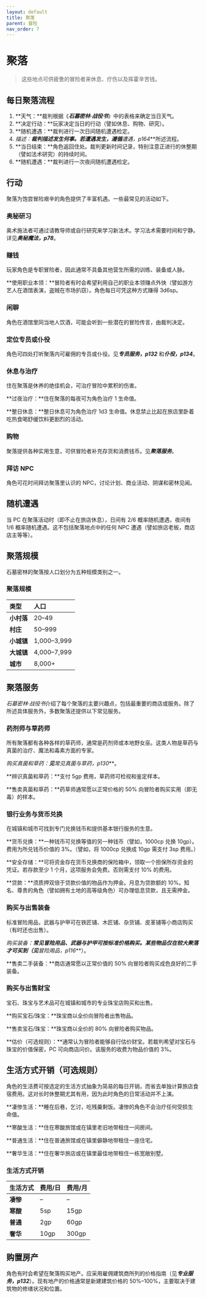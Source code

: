 ```yaml
---
layout: default
title: 聚落
parent: 冒险
nav_order: 7
---
```


# 聚落

> 这些地点可供疲惫的冒险者来休息、疗伤以及挥霍辛苦钱。

## 每日聚落流程

1. **天气：**裁判根据《***石墓密林·战役书***》中的表格来确定当日天气。
2. **决定行动：**玩家决定当日的行动（譬如休息、购物、研究）。
3. **随机遭遇：**裁判进行一次日间随机遭遇检定。
4. **描述：**裁判描述发生何事。若遭遇发生，遵循***遭遇，p164***所述流程。
5. **当日结束：**角色返回住处。裁判更新时间记录，特别注意正进行的休整期（譬如法术研究）的持续时间。
6. **随机遭遇：**裁判进行一次夜间随机遭遇检定。

## 行动

聚落为饱尝冒险艰辛的角色提供了丰富机遇。一些最常见的活动如下。

### 奥秘研习

奥术施法者可通过请教导师或自行研究来学习新法术。学习法术需要时间和宁静。详见***奥秘魔法，p78***。

### 赚钱

玩家角色是专职冒险者，因此通常不具备其他营生所需的训练、装备或人脉。

**使用职业本领：**冒险者有时会希望利用自己的职业本领赚点外快（譬如游方艺人在酒馆表演，盗贼在市场扒窃）。角色每日可凭这种方式赚得 3d6sp。

### 闲聊

角色在酒馆里同当地人饮酒，可能会听到一些潜在的冒险传言，由裁判决定。

### 定位专员或仆役

角色可四处打听聚落内可雇佣的专员或仆役。见***专员服务，p132*** 和***仆役，p134***。

### 休息与治疗

住在聚落是休养的绝佳机会，可治疗冒险中累积的伤害。

**过夜治疗：**住在聚落的每夜可为角色治疗 1 生命值。

**整日休息：**整日休息可为角色治疗 1d3 生命值。休息禁止比起在旅店里卧着吃热食喝舒缓饮料更剧烈的活动。

### 购物

聚落提供各种实用生意，可供冒险者补充存货和消费钱币。见***聚落服务***。

### 拜访 NPC

角色可花时间拜访聚落里认识的 NPC，讨论计划、商业活动、阴谋和密林见闻。

## 随机遭遇

当 PC 在聚落活动时（即不止在旅店休息），日间有 2/6 概率随机遭遇，夜间有 1/6 概率随机遭遇。这不包括聚落地点中的任何 NPC 遭遇（譬如旅店老板，商店店主等等）。

## 聚落规模

石墓密林的聚落按人口划分为五种规模类别之一。

### 聚落规模

| **类型**   | **人口**    |
| :--------- | :---------- |
| **小村落** | 20–49       |
| **村庄**   | 50–999      |
| **小城镇** | 1,000–3,999 |
| **大城镇** | 4,000–7,999 |
| **城市**   | 8,000+      |

## 聚落服务

*石墓密林·战役书*介绍了每个聚落的主要兴趣点，包括最重要的商店或服务。除了所述具体服务外，多数聚落还提供以下常见服务。

### 药剂师与草药师

所有聚落都有各种各样的草药师，通常是药剂师或本地野女巫。这类人物是草药与真菌的治疗、魔法和毒素方面的专家。

**购买真菌和草药：**见***常见真菌与草药，p130***。

**辨识真菌和草药：**支付 5gp 费用，草药师可检视和鉴定样本。

**售卖真菌和草药：**药草师通常愿以正常价格的 50% 向冒险者购买实用（即无毒）的样本。

### 银行业务与货币兑换

在城镇和城市可找到专门兑换钱币和提供基本银行服务的生意。

**货币兑换：**一种钱币可兑换等值的另一种钱币（譬如，1000cp 兑换 10gp）。费用为所兑钱币价值的 3%。（譬如，将 1000cp 兑换成 10gp 需支付 3sp 费用。）

**安全存储：**可将资金存在货币兑换商的保险箱中，领取一个担保所存资金的凭证。若存款至少 1 个月，这项服务会免费。否则需支付 10% 的费用。

**贷款：**须质押双倍于贷款价值的物品作为押金。月息为贷款额的 10%。知名、尊贵的角色（譬如拥有土地的高等级角色）可办理低息贷款，且无需押金。

### 购买与出售装备

标准冒险用品，武器与护甲可在铁匠铺、木匠铺、杂货铺、皮革铺等小商店购买（有时还也出售）。

**购买装备：**常见冒险用品、武器与护甲可按标准价格购买。某些物品仅在较大聚落才可买到（见***冒险用品，p116***）。

**售卖二手装备：**商店通常愿以正常价值的 50% 向冒险者购买成色良好的二手装备。

### 购买与出售财宝

宝石、珠宝与艺术品可在城镇和城市的专业珠宝店购买和出售。

**购买宝石/珠宝：**珠宝商以全价向冒险者出售物品。

**售卖宝石/珠宝：**珠宝商以全价的 80% 向冒险者购买物品。

**估价（可选规则）：**通常认为冒险者能够自行估价财宝。若裁判希望对宝石与珠宝的价值保密，PC 可向商店问价。该服务的收费为物品价值的 3%。

## 生活方式开销（可选规则）

角色的生活费可按选定的生活方式抽象为简易的每日开销，而省去单独计算旅店食宿费用。这对长时休整期尤其有用，因为此时角色的日常活动并不上演。

**凄惨生活：**睡在后巷，乞讨，吃残羹剩饭。凄惨的角色不会治疗任何受损生命值。

**寒酸生活：**住在寒酸旅馆或在镇里老旧地带租住一间房间。

**普通生活：**住在普通旅馆或在镇里僻静地带租住一座住宅。

**奢华生活：**住在奢华旅店或在镇里最佳地带租住一栋宽敞别墅。

### 生活方式开销

| **生活方式** | **费用/日** | **费用/月** |
| :----------- | :---------- | :---------- |
| **凄惨**     | –           | –           |
| **寒酸**     | 5sp         | 15gp        |
| **普通**     | 2gp         | 60gp        |
| **奢华**     | 10gp        | 300gp       |

## 购置房产

角色有时会希望在聚落购买地产。应采用雇佣建筑商所列的价格指南（见***专业服务，p132***）。现有地产的价格通常是新建建筑价格的 50%–100%，主要取决于建筑物的修缮状况和位置。
